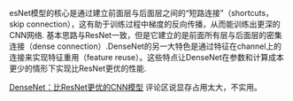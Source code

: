 

esNet模型的核心是通过建立前面层与后面层之间的“短路连接”（shortcuts，skip connection），这有助于训练过程中梯度的反向传播，从而能训练出更深的CNN网络.
基本思路与ResNet一致，但是它建立的是前面所有层与后面层的密集连接（dense connection）.DenseNet的另一大特色是通过特征在channel上的连接来实现特征重用（feature reuse）。这些特点让DenseNet在参数和计算成本更少的情形下实现比ResNet更优的性能.


[DenseNet：比ResNet更优的CNN模型](https://zhuanlan.zhihu.com/p/37189203)
评论区说显存占用太大，不实用。

